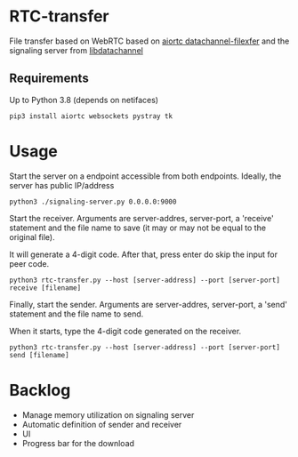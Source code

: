 # RTC-transfer

File transfer based on WebRTC based on [aiortc datachannel-filexfer](https://github.com/aiortc/aiortc/tree/main/examples/datachannel-filexfer) and the signaling server from [libdatachannel](https://github.com/paullouisageneau/libdatachannel/tree/master/examples/signaling-server-python)

## Requirements

Up to Python 3.8 (depends on netifaces)

`pip3 install aiortc websockets pystray tk `

# Usage

Start the server on a endpoint accessible from both endpoints. Ideally, the server has public IP/address

`python3 ./signaling-server.py 0.0.0.0:9000`

Start the receiver. Arguments are server-addres, server-port, a 'receive' statement and the file name to save (it may or may not be equal to the original file).

It will generate a 4-digit code. After that, press enter do skip the input for peer code.

`python3 rtc-transfer.py --host [server-address] --port [server-port] receive [filename]`

Finally, start the sender. Arguments are server-addres, server-port, a 'send' statement and the file name to send.

When it starts, type the 4-digit code generated on the receiver. 

`python3 rtc-transfer.py --host [server-address] --port [server-port] send [filename]`

# Backlog
- Manage memory utilization on signaling server
- Automatic definition of sender and receiver
- UI
- Progress bar for the download
